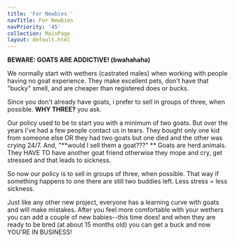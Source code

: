 ```yaml
---
title: 'For Newbies '
navTitle: For Newbies
navPriority: '45'
collection: MainPage
layout: default.html
---
```

**BEWARE: GOATS ARE ADDICTIVE! (bwahahaha)**

We normally start with wethers (castrated males) when working with people having no goat experience.  They make excellent pets, don't have that "bucky" smell, and are cheaper than registered does or bucks.

Since you don't already have goats, i prefer to sell in groups of three, when possible. **WHY THREE?** you ask. 

Our policy used to be to start you with a minimum of two goats.  But over the years I've had a few people contact us in tears. They bought only one kid from someone else OR they had two goats but one died and the other was crying 24/7. And, "**would I sell them a goat???" ** Goats are herd animals. They HAVE TO have another goat friend otherwise they mope and cry, get stressed and that leads to sickness. 

So now our policy is to sell in groups of three, when possible.  That way if something happens to one there are still two buddies left.  Less stress = less sickness.

Just like any other new project, everyone has a learning curve with goats and will make mistakes. After you feel more comfortable with your wethers you can add a couple of new babies--this time does!  and when they are ready to be bred (at about 15 months old) you can get a buck and now YOU'RE IN BUSINESS!
